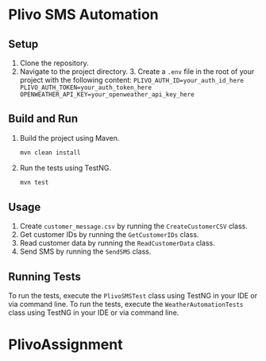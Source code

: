 # Plivo SMS Automation

## Setup

1. Clone the repository.
2. Navigate to the project directory.
   3. Create a `.env` file in the root of your project with the following content:
       ```
       PLIVO_AUTH_ID=your_auth_id_here
       PLIVO_AUTH_TOKEN=your_auth_token_here
       OPENWEATHER_API_KEY=your_openweather_api_key_here
       ```

## Build and Run

1. Build the project using Maven.
    ```sh
    mvn clean install
    ```
2. Run the tests using TestNG.
    ```sh
    mvn test
    ```

## Usage

1. Create `customer_message.csv` by running the `CreateCustomerCSV` class.
2. Get customer IDs by running the `GetCustomerIDs` class.
3. Read customer data by running the `ReadCustomerData` class.
4. Send SMS by running the `SendSMS` class.

## Running Tests

To run the tests, execute the `PlivoSMSTest` class using TestNG in your IDE or via command line.
To run the tests, execute the `WeatherAutomationTests` class using TestNG in your IDE or via command line.

# PlivoAssignment
